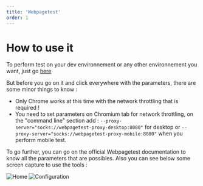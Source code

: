 ```yaml
---
title: 'Webpagetest'
order: 1
---
```


# How to use it

To perform test on your dev environnement or any other environnement you want, just go [here](https://webpagetest-server-apkhd5-qa.apps.op.acp.adeo.com/) 

But before you go on it and click everywhere with the parameters, there are some minor things to know : 

* Only Chrome works at this time with the network throttling that is required ! 
* You need to set parameters on Chromium tab for network throttling, on the "command line" section add : `--proxy-server="socks://webpagetest-proxy-desktop:8080"` for desktop or `--proxy-server="socks://webpagetest-proxy-mobile:8080"` when you perform mobile test.

To go further, you can go on the official Webpagetest documentation to know all the parameters that are possibles. Also you can see below some screen capture to use the tools :

![Home](/images/webpagetest1.PNG)
![Configuration](/images/webpagetest2.PNG)
